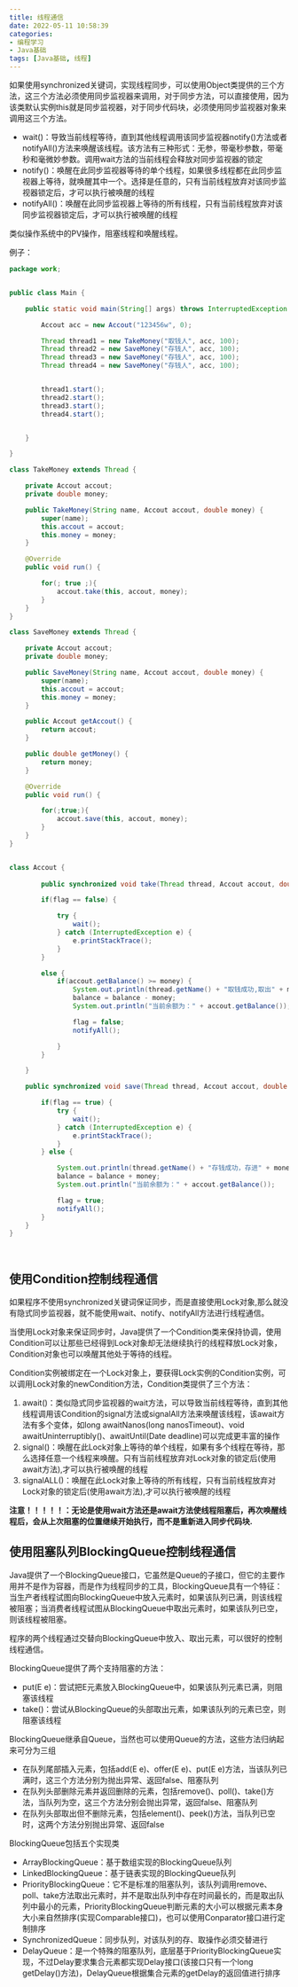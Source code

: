 ```yaml
---
title: 线程通信
date: 2022-05-11 10:58:39
categories: 
- 编程学习
- Java基础
tags: [Java基础, 线程]
---
```




如果使用synchronized关键词，实现线程同步，可以使用Object类提供的三个方法，这三个方法必须使用同步监视器来调用，对于同步方法，可以直接使用，因为该类默认实例this就是同步监视器，对于同步代码块，必须使用同步监视器对象来调用这三个方法。

- wait()：导致当前线程等待，直到其他线程调用该同步监视器notify()方法或者notifyAll()方法来唤醒该线程。该方法有三种形式：无参，带毫秒参数，带毫秒和毫微妙参数。调用wait方法的当前线程会释放对同步监视器的锁定
- notify()：唤醒在此同步监视器等待的单个线程，如果很多线程都在此同步监视器上等待，就唤醒其中一个。选择是任意的，只有当前线程放弃对该同步监视器锁定后，才可以执行被唤醒的线程
- notifyAll()：唤醒在此同步监视器上等待的所有线程，只有当前线程放弃对该同步监视器锁定后，才可以执行被唤醒的线程

类似操作系统中的PV操作，阻塞线程和唤醒线程。



例子：

```java
package work;


public class Main {

    public static void main(String[] args) throws InterruptedException {

        Accout acc = new Accout("123456w", 0);

        Thread thread1 = new TakeMoney("取钱人", acc, 100);
        Thread thread2 = new SaveMoney("存钱人", acc, 100);
        Thread thread3 = new SaveMoney("存钱人", acc, 100);
        Thread thread4 = new SaveMoney("存钱人", acc, 100);


        thread1.start();
        thread2.start();
        thread3.start();
        thread4.start();


    }

}

class TakeMoney extends Thread {

    private Accout accout;
    private double money;

    public TakeMoney(String name, Accout accout, double money) {
        super(name);
        this.accout = accout;
        this.money = money;
    }

    @Override
    public void run() {

        for(; true ;){
            accout.take(this, accout, money);
        }
    }
}

class SaveMoney extends Thread {

    private Accout accout;
    private double money;

    public SaveMoney(String name, Accout accout, double money) {
        super(name);
        this.accout = accout;
        this.money = money;
    }

    public Accout getAccout() {
        return accout;
    }

    public double getMoney() {
        return money;
    }

    @Override
    public void run() {

        for(;true;){
            accout.save(this, accout, money);
        }
    }
}


class Accout {
    
        public synchronized void take(Thread thread, Accout accout, double money) {

        if(flag == false) {

            try {
                wait();
            } catch (InterruptedException e) {
                e.printStackTrace();
            }
        }

        else {
            if(accout.getBalance() >= money) {
                System.out.println(thread.getName() + "取钱成功,取出" + money);
                balance = balance - money;
                System.out.println("当前余额为：" + accout.getBalance());

                flag = false;
                notifyAll();

            }
        }

    }

    public synchronized void save(Thread thread, Accout accout, double money) {

        if(flag == true) {
            try {
                wait();
            } catch (InterruptedException e) {
                e.printStackTrace();
            }
        } else {

            System.out.println(thread.getName() + "存钱成功，存进" + money);
            balance = balance + money;
            System.out.println("当前余额为：" + accout.getBalance());

            flag = true;
            notifyAll();
        }
    }
}




```



## 使用Condition控制线程通信

如果程序不使用synchronized关键词保证同步，而是直接使用Lock对象,那么就没有隐式同步监视器，就不能使用wait、notify、notifyAll方法进行线程通信。

当使用Lock对象来保证同步时，Java提供了一个Condition类来保持协调，使用Condition可以让那些已经得到Lock对象却无法继续执行的线程释放Lock对象，Condition对象也可以唤醒其他处于等待的线程。

Condition实例被绑定在一个Lock对象上，要获得Lock实例的Condition实例，可以调用Lock对象的newCondition方法，Condition类提供了三个方法：

1. await()：类似隐式同步监视器的wait方法，可以导致当前线程等待，直到其他线程调用该Condition的signal方法或signalAll方法来唤醒该线程，该await方法有多个变体，如long awaitNanos(long nanosTimeout)、void awaitUninterruptibly()、awaitUntil(Date deadline)可以完成更丰富的操作
2. signal()：唤醒在此Lock对象上等待的单个线程，如果有多个线程在等待，那么选择任意一个线程来唤醒。只有当前线程放弃对Lock对象的锁定后(使用await方法),才可以执行被唤醒的线程
3. signalALL()：唤醒在此Lock对象上等待的所有线程，只有当前线程放弃对Lock对象的锁定后(使用await方法),才可以执行被唤醒的线程





**注意！！！！！：无论是使用wait方法还是await方法使线程阻塞后，再次唤醒线程后，会从上次阻塞的位置继续开始执行，而不是重新进入同步代码块.**



## 使用阻塞队列BlockingQueue控制线程通信

Java提供了一个BlockingQueue接口，它虽然是Queue的子接口，但它的主要作用并不是作为容器，而是作为线程同步的工具，BlockingQueue具有一个特征：当生产者线程试图向BlockingQueue中放入元素时，如果该队列已满，则该线程被阻塞；当消费者线程试图从BlockingQueue中取出元素时，如果该队列已空，则该线程被阻塞。

程序的两个线程通过交替向BlockingQueue中放入、取出元素，可以很好的控制线程通信。

BlockingQueue提供了两个支持阻塞的方法：

- put(E e)：尝试把E元素放入BlockingQueue中，如果该队列元素已满，则阻塞该线程
- take()：尝试从BlockingQueue的头部取出元素，如果该队列的元素已空，则阻塞该线程

BlockingQueue继承自Queue，当然也可以使用Queue的方法，这些方法归纳起来可分为三组

- 在队列尾部插入元素，包括add(E e)、offer(E e)、put(E e)方法，当该队列已满时，这三个方法分别为抛出异常、返回false、阻塞队列
- 在队列头部删除元素并返回删除的元素，包括remove()、poll()、take()方法，当队列为空，这三个方法分别会抛出异常，返回false、阻塞队列
- 在队列头部取出但不删除元素，包括element()、peek()方法，当队列已空时，这两个方法分别抛出异常、返回false

BlockingQueue包括五个实现类

- ArrayBlockingQueue：基于数组实现的BlockingQueue队列
- LinkedBlockingQueue：基于链表实现的BlockingQueue队列
- PriorityBlockingQueue：它不是标准的阻塞队列，该队列调用remove、poll、take方法取出元素时，并不是取出队列中存在时间最长的，而是取出队列中最小的元素，PriorityBlockingQueue判断元素的大小可以根据元素本身大小来自然排序(实现Comparable接口)，也可以使用Conparator接口进行定制排序
- SynchronizedQueue：同步队列，对该队列的存、取操作必须交替进行
- DelayQueue：是一个特殊的阻塞队列，底层基于PriorityBlockingQueue实现，不过Delay要求集合元素都实现Delay接口(该接口只有一个long getDelay()方法)，DelayQueue根据集合元素的getDelay的返回值进行排序

